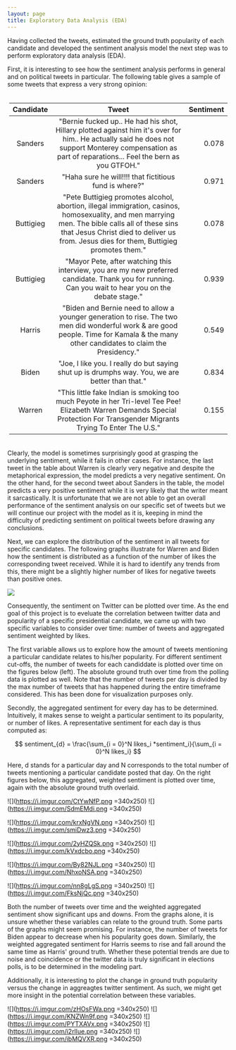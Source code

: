 ```yaml
---
layout: page
title: Exploratory Data Analysis (EDA)
---
```



Having collected the tweets, estimated the ground truth popularity of each candidate and developed the sentiment analysis model the next step was to perform exploratory data analysis (EDA).

First, it is interesting to see how the sentiment analysis performs in general and on political tweets in particular. The following table gives a sample of some tweets that express a very strong opinion:

<div style="padding:4px;">

| Candidate | Tweet        | Sentiment    |
| :-------------: |:-------------:| -----:|
| Sanders | "Bernie fucked up.. He had his shot, Hillary plotted against him it's over for him.. He actually said he does not support Monterey compensation as part of reparations... Feel the bern as you GTFOH."     | 0.078 |
| Sanders   | "Haha sure he will!!!! that fictitious fund is where?"     | 0.971 |
| Buttigieg | "Pete Buttigieg promotes alcohol, abortion, illegal immigration, casinos, homosexuality, and men marrying men. The bible calls all of these sins that Jesus Christ died to deliver us from. Jesus dies for them, Buttigieg promotes them." | 0.078 |
| Buttigieg | "Mayor Pete, after watching this interview, you are my new preferred candidate. Thank you for running. Can you wait to hear you on the debate stage." | 0.939 |
| Harris | "Biden and Bernie need to allow a younger generation to rise. The two men did wonderful work & are good people. Time for Kamala & the many other candidates to claim the Presidency." | 0.549 |
| Biden | "Joe, I like you. I really do but saying shut up is drumphs way. You, we are better than that." | 0.834 |
| Warren | "This little fake Indian is smoking too much Peyote in her Tri-level Tee Pee! Elizabeth Warren Demands Special Protection For Transgender Migrants Trying To Enter The U.S." | 0.155 |

</div>

Clearly, the model is sometimes surprisingly good at grasping the underlying sentiment, while it fails in other cases. For instance, the last tweet in the table about Warren is clearly very negative and despite the metaphorical expression, the model predicts a very negative sentiment. On the other hand, for the second tweet about Sanders in the table, the model predicts a very positive sentiment while it is very likely that the writer meant it sarcastically. It is unfortunate that we are not able to get an overall performance of the sentiment analysis on our specific set of tweets but we will continue our project with the model as it is, keeping in mind the difficulty of predicting sentiment on political tweets before drawing any conclusions. 

Next, we can explore the distribution of the sentiment in all tweets for specific candidates. The following graphs illustrate for Warren and Biden how the sentiment is distributed as a function of the number of likes the corresponding tweet received. While it is hard to identify any trends from this, there might be a slightly higher number of likes for negative tweets than positive ones. 

![](https://i.imgur.com/s7eo0l7.png)

Consequently, the sentiment on Twitter can be plotted over time. As the end goal of this project is to eveluate the correlation between twitter data and popularity of a specific presidential candidate, we came up with two specific variables to consider over time: number of tweets and aggregated sentiment weighted by likes. 

The first variable allows us to explore how the amount of tweets mentioning a particular candidate relates to his/her popularity. For different sentiment cut-offs, the number of tweets for each candiddate is plotted over time on the figures below (left). The absolute ground truth over time from the polling data is plotted as well. Note that the number of tweets per day is divided by the max number of tweets that has happened during the entire timeframe considered. This has been done for visualization purposes only.

Secondly, the aggregated sentiment for every day has to be determined. Intuitively, it makes sense to weight a particular sentiment to its popularity, or number of likes. A representative sentiment for each day is thus computed as:

$$ 
sentiment_{d} = \frac{\sum_{i = 0}^N likes_i *sentiment_i}{\sum_{i = 0}^N likes_i}
$$

Here, d stands for a particular day and N corresponds to the total number of tweets mentioning a particular candidate posted that day. On the right figures below, this aggregated, weighted sentiment is plotted over time, again with the absolute ground truth overlaid.

![](https://i.imgur.com/CtYwNfP.png =340x250)
![](https://i.imgur.com/SdmEMdi.png =340x250)

![](https://i.imgur.com/krxNgVN.png =340x250)
![](https://i.imgur.com/smiDwz3.png =340x250)

![](https://i.imgur.com/2yHZQSk.png =340x250)
![](https://i.imgur.com/kVxdcbo.png =340x250)

![](https://i.imgur.com/By82NJL.png =340x250)
![](https://i.imgur.com/NhxoNSA.png =340x250)

![](https://i.imgur.com/nn8gLgS.png =340x250)
![](https://i.imgur.com/FksNjQc.png =340x250)

Both the number of tweets over time and the weighted aggregated sentiment show significant ups and downs. From the graphs alone, it is unsure whether these variables can relate to the ground truth. Some parts of the graphs might seem promising. For instance, the number of tweets for Biden appear to decrease when his popularity goes down. Similarly, the weighted aggregated sentiment for Harris seems to rise and fall around the same time as Harris' ground truth. Whether these potential trends are due to noise and coincidence or the twitter data is truly significant in elections polls, is to be determined in the modeling part.

Additionally, it is interesting to plot the change in ground truth popularity versus the change in aggreagtes twitter sentiment. As such, we might get more insight in the potential correlation between these variables. 

![](https://i.imgur.com/zHOsFWa.png =340x250)
![](https://i.imgur.com/KNZWn9f.png =340x250)
![](https://i.imgur.com/PYTXAVx.png =340x250)
![](https://i.imgur.com/i2rllue.png =340x250)
![](https://i.imgur.com/ibMQVXR.png =340x250)




